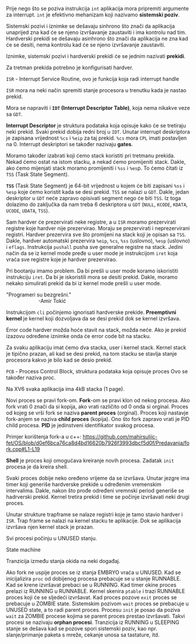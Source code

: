 Prije nego što se poziva instrukcija `int` aplikacija mora pripremiti argumente za interrupt.
`int` je efektivno mehanizam koji nazivamo **sistemski poziv**.

Sistemski pozivi i iznimke se dešavaju sinhrono što znači da aplikacija unaprijed zna kad će se njeno izvršavanje zaustaviti i ima kontrolu nad tim.
Hardverski prekidi se dešavaju asinhrono što znači da aplikacija ne zna kad će se desiti, nema kontrolu kad će se njeno izvršavanje zaustaviti.

Iznimke, sistemski pozivi i hardverski prekidi će se jednim nazivati **prekidi**.

Za tretman prekida potrebno je konfigurisati hardver.

`ISR` - Interrupt Service Routine, ovo je funkcija koja radi interrupt handle

`ISR` mora na neki način spremiti stanje procesora u trenutku kada je nastao prekid.

Mora se napraviti i **`IDT` (Interrupt Descriptor Table)**, koja nema nikakve veze sa `GDT`.

**Interrupt Descriptor** je struktura podataka koja opisuje kako će se tretiraju neki prekid.
Svaki prekid dobija redni broj u `IDT`.
Unutar interrupt deskriptora je zapisana vrijednost `%cs` i `%eip` za taj prekid.
`%cs` mora `CPL` imati postavljen na 0.
Interrupt deskriptori se također nazivaju **gates**.

Moramo također izabrati koji ćemo stack koristiti pri tretmanu prekida.
Nekad ćemo ostat na istom stacku, a nekad ćemo promijeniti stack.
Dakle, ako ćemo mijenjati stack moramo promijeniti i `%ss` i `%es`p.
To ćemo čitati iz `TSS` (Task State Segment).

**`TSS`** (Task State Segment) je 64-bit vrijednost u kojem će biti zapisani `%ss` i `%esp` koje ćemo koristit kada se desi prekid.
`TSS` se nalazi u `GDT`.
Dakle, jedan deskriptor u `GDT` neće zapravo opisivati segment nego će biti `TSS`.
Iz toga dolazimo do zaključka da nam treba 6 deskriptora u `GDT` (`NULL`, `KCODE`, `KDATA`, `UCODE`, `UDATA`, `TSS`).

Sam hardver će prezervirati neke registre, a u `ISR` moramo prezervirati registre koje hardver nije prezervirao.
Moraju se prezervirati i neprezervirani registri.
Hardver prezervira sve što promijeni na stack koji je opisan sa `TSS`.
Dakle, hardver automatski prezervira `%eip`, `%cs`, `%ss` (uslovno), `%esp` (uslovno) i `eflags`.
Instrukcija `pushall` pusha sve generalne registre na stack.
Jedini način da se iz kernel mode pređe u user mode je instrukcijom `iret` koja vraća sve registre koje je hardver prezervirao.

Pri bootanju imamo problem.
Da bi prešli u user mode koramo iskoristiti instrukciju `iret`.
Da bi je iskoristili mora se desiti prekid.
Dakle, moramo nekako simulirati prekid da bi iz kernel mode prešli u user mode.

"Programeri su bezgrešni."\
&emsp;&emsp;&emsp;&emsp;&emsp;&emsp;&nbsp;-Amir Tokić

Instrukcijom `cli` počinjemo ignorisati hardverske prekide.
**Preemptivni kernel** je kernel koji dozvoljava da se desi prekid dok se kernel izvršava.

Error code hardver možda hoće stavit na stack, možda neće.
Ako je prekid izazovu određene iznimke onda će error code bit na stacku.

Za svaku aplikaciju imat ćemo dva stacka, user i kernel stack.
Kernel stack je tipično prazan, ali kad se desi prekid, na tom stacku se stavlja stanje procesora kakvo je bilo kad se desio prekid.

`PCB` - Process Control Block, struktura podataka koja opisuje proces
Ovo se također naziva proc.

Na XV6 svaka aplikacija ima 4kB stacka (1 page).

Novi proces se pravi fork-om.
**Fork**-om se pravi klon od nekog procesa.
Ako fork vrati 0 znači da si kopija, ako vrati različito od 0 onda si orginal.
Proces od kojeg se vrši fork se naziva **parent proces** (orginal).
Proces koji nastavje fork-anjem se naziva **child proces** (kopija).
Ono što fork zapravo vrati je PID child procesa.
**PID** je jedinstveni identifikator svakog procesa.

Primjer korištenja fork-a u c++:
https://github.com/mahirsuljic-fet/OS/blob/d0ef6bca76ca8d4bd16620b7926f3993dbcf5d0f/Predavanja/fork.cpp#L1-L19

**Shell** je proces koji omogućava kreiranje novih procesa.
Zadatak `init` procesa je da kreira shell.

Svaki proces dobije neko oređeno vrijeme da se izvršava.
Unutar jezgre ima timer koji generiše hardverske prekide u određenim vremenskim intervalima.
Dakle, nakon što prođe određeni vremnski period generiše se hadrverski prekid.
Kernel tretira prekid i time se počinje izvršavati neki drugi proces.

Unutar strukture trapframe se nalaze registri koje je tamo stavio hardver i `ISR`.
Trap frame se nalazi na kernel stacku te aplikacije.
Dok se aplikacija izvršava njen kernel stack je prazan.

Svi procesi počinju u UNUSED stanju.

State machine

Tranzicija između stanja okida na neki događaj.

Ako fork ne uspije proces se iz stanja EMBRYO vraća u UNUSED.
Kad se inicijalizira `proc` od dobijenog procesa prebacuje se u stanje RUNNABLE.
Kad se krene izvršavat prebaci se u RUNNING.
Kad timer okine proces prelazi iz RUNNING u RUNNABLE.
Kernel skenira `ptable` i trazi RUNNABLE proces koji će se sljedeći izvršavat.
Kad proces pozove `exit` proces se prebacuje u ZOMBIE state.
Sistemskim pozivom `wait` proces se prebacuje u UNUSED state, a to radi parent proces.
Procesu `init` je posao da poziva `wait` za ZOMBIE procese kojima se parent proces prestao izvršavati.
Takvi procesi se nazivaju **orphan procesi**.
Tranzicija iz RUNNING u SLEEPING stanje se dešava kad se pozove spori sistemski poziv, kao npr. slanje/primanje paketa s mreže, cekanje unosa sa tastature, itd.
